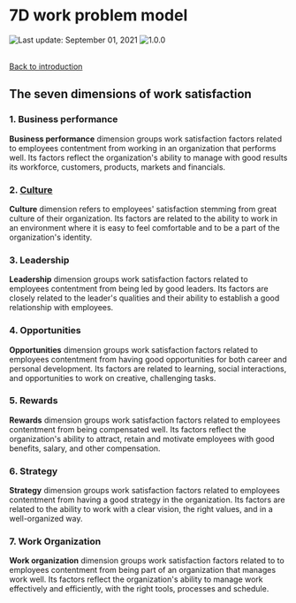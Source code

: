 # 7D work problem model
<div align="left">
   <img id="last-update-badge" src="https://img.shields.io/badge/%F0%9F%93%85%20Last%20update%20-%20September%201%2C%202021-blue.svg" alt="Last update: September 01, 2021" /> <img src="https://img.shields.io/badge/ %E2%9C%94%20Typology%20version%20-%201.0.0-yellow.svg" alt="1.0.0"/>
</div>
<br/>
 
[Back to introduction](README.md)

## The seven dimensions of work satisfaction

### 1. Business performance

__Business performance__ dimension groups work satisfaction factors related to employees contentment from working in an organization that performs well. Its factors reflect the organization's ability to manage with good results its workforce, customers, products, markets and financials.

### 2. [Culture](dimensions/culture.md)

__Culture__ dimension refers to employees' satisfaction stemming from great culture of their organization. Its factors are related to the ability to work in an environment where it is easy to feel comfortable and to be a part of the organization's identity.

### 3. Leadership

__Leadership__ dimension groups work satisfaction factors related to employees contentment from being led by good leaders. Its factors are closely related to the leader's qualities and their ability to establish a good relationship with employees.

### 4. Opportunities

__Opportunities__ dimension groups work satisfaction factors related to employees contentment from having good opportunities for both career and personal development. Its factors are related to learning, social interactions, and opportunities to work on creative, challenging tasks.

### 5. Rewards

__Rewards__ dimension groups work satisfaction factors related to employees contentment from being compensated well. Its factors reflect the organization's ability to attract, retain and motivate employees with good benefits, salary, and other compensation.

### 6. Strategy

__Strategy__ dimension groups work satisfaction factors related to employees contentment from having a good strategy in the organization. Its factors are related to the ability to work with a clear vision, the right values, and in a well-organized way.

### 7. Work Organization

__Work organization__ dimension groups work satisfaction factors related to to employees contentment from being part of an organization that manages work well. Its factors reflect the organization's ability to manage work effectively and efficiently, with the right tools, processes and schedule.

